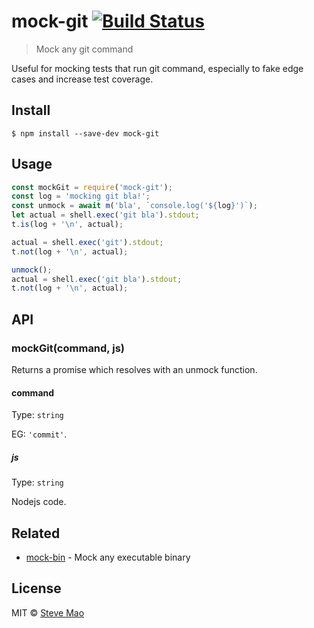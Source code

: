 # mock-git [![Build Status](https://travis-ci.org/stevemao/mock-git.svg?branch=master)](https://travis-ci.org/stevemao/mock-git)

> Mock any git command

Useful for mocking tests that run git command, especially to fake edge cases and increase test coverage.


## Install

```
$ npm install --save-dev mock-git
```


## Usage

```js
const mockGit = require('mock-git');
const log = 'mocking git bla!';
const unmock = await m('bla', `console.log('${log}')`);
let actual = shell.exec('git bla').stdout;
t.is(log + '\n', actual);

actual = shell.exec('git').stdout;
t.not(log + '\n', actual);

unmock();
actual = shell.exec('git bla').stdout;
t.not(log + '\n', actual);
```


## API

### mockGit(command, js)

Returns a promise which resolves with an unmock function.

#### command

Type: `string`

EG: `'commit'`.

##### js

Type: `string`  

Nodejs code.


## Related

- [mock-bin](https://github.com/stevemao/mock-bin) - Mock any executable binary


## License

MIT © [Steve Mao](https://github.com/stevemao)
